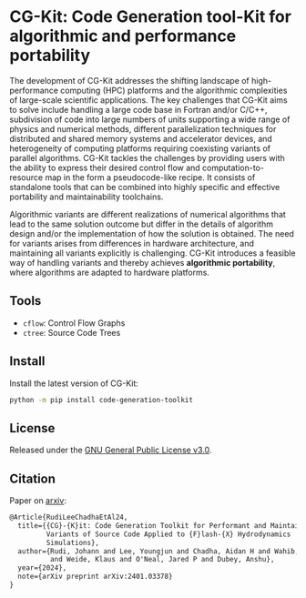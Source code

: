 # CG-Kit: Code Generation tool-Kit for algorithmic and performance portability

The development of CG-Kit addresses the shifting landscape of high-performance
computing (HPC) platforms and the algorithmic complexities of large-scale
scientific applications.  The key challenges that CG-Kit aims to solve include
handling a large code base in Fortran and/or C/C++, subdivision of code into
large numbers of units supporting a wide range of physics and numerical
methods, different parallelization techniques for distributed and shared memory
systems and accelerator devices, and heterogeneity of computing platforms
requiring coexisting variants of parallel algorithms.  CG-Kit tackles the
challenges by providing users with the ability to express their desired control
flow and computation-to-resource map in the form a pseudocode-like recipe.  It
consists of standalone tools that can be combined into highly specific and
effective portability and maintainability toolchains.

Algorithmic variants are different realizations of numerical algorithms that
lead to the same solution outcome but differ in the details of algorithm design
and/or the implementation of how the solution is obtained.  The need for
variants arises from differences in hardware architecture, and maintaining all
variants explicitly is challenging. CG-Kit introduces a feasible way of
handling variants and thereby achieves **algorithmic portability**, where
algorithms are adapted to hardware platforms.

## Tools

- `cflow`: Control Flow Graphs
- `ctree`: Source Code Trees

## Install

Install the latest version of CG-Kit:
```bash
python -m pip install code-generation-toolkit
```

## License

Released under the [GNU General Public License v3.0](https://www.gnu.org/licenses/gpl-3.0.en.html).

## Citation

Paper on [arxiv](https://arxiv.org/abs/2401.03378):
```tex
@Article{RudiLeeChadhaEtAl24,
  title={{CG}-{K}it: Code Generation Toolkit for Performant and Maintainable
         Variants of Source Code Applied to {F}lash-{X} Hydrodynamics
         Simulations},
  author={Rudi, Johann and Lee, Youngjun and Chadha, Aidan H and Wahib, Mohamed
          and Weide, Klaus and O'Neal, Jared P and Dubey, Anshu},
  year={2024},
  note={arXiv preprint arXiv:2401.03378}
}
```
